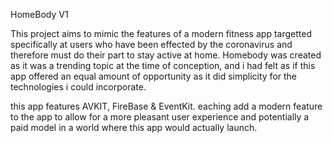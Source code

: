 HomeBody V1

This project aims to mimic the features of a modern fitness app targetted specifically at users who have been effected by the coronavirus and therefore must do their part to stay active at home. Homebody was created as it was a trending topic at the time of conception, and i had felt as if this app offered an equal amount of opportunity as it did simplicity for the technologies i could incorporate.

this app features AVKIT, FireBase & EventKit. eaching add a modern feature to the app to allow for a more pleasant user experience and potentially a paid model in a world where this app would actually launch. 
